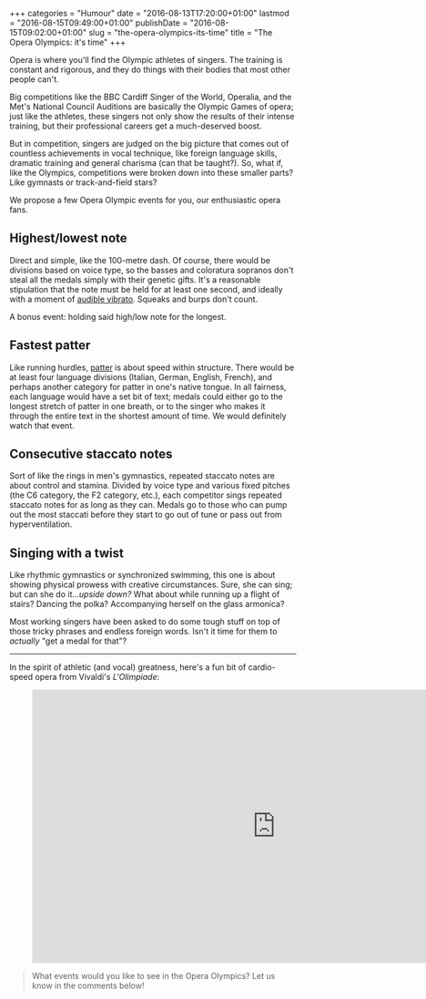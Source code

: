 +++
categories = "Humour"
date = "2016-08-13T17:20:00+01:00"
lastmod = "2016-08-15T09:49:00+01:00"
publishDate = "2016-08-15T09:02:00+01:00"
slug = "the-opera-olympics-its-time"
title = "The Opera Olympics: it&#039;s time"
+++

Opera is where you'll find the Olympic athletes of singers. The training is constant and rigorous, and they do things with their bodies that most other people can't.

Big competitions like the BBC Cardiff Singer of the World, Operalia, and the Met's National Council Auditions are basically the Olympic Games of opera; just like the athletes, these singers not only show the results of their intense training, but their professional careers get a much-deserved boost.

But in competition, singers are judged on the big picture that comes out of countless achievements in vocal technique, like foreign language skills, dramatic training and general charisma (can that be taught?). So, what if, like the Olympics, competitions were broken down into these smaller parts? Like gymnasts or track-and-field stars?

We propose a few Opera Olympic events for you, our enthusiastic opera fans.

## Highest/lowest note

Direct and simple, like the 100-metre dash. Of course, there would be divisions based on voice type, so the basses and coloratura sopranos don't steal all the medals simply with their genetic gifts. It's a reasonable stipulation that the note must be held for at least one second, and ideally with a moment of [audible vibrato](/vibrato-all-the-reasons-why/). Squeaks and burps don't count.

A bonus event: holding said high/low note for the longest.

## Fastest patter

Like running hurdles, [patter](/5-patter-songs-to-remind-you-to-drink-more-coffee/) is about speed within structure. There would be at least four language divisions (Italian, German, English, French), and perhaps another category for patter in one's native tongue. In all fairness, each language would have a set bit of text; medals could either go to the longest stretch of patter in one breath, or to the singer who makes it through the entire text in the shortest amount of time. We would definitely watch that event. 

## Consecutive staccato notes

Sort of like the rings in men's gymnastics, repeated staccato notes are about control and stamina. Divided by voice type and various fixed pitches (the C6 category, the F2 category, etc.), each competitor sings repeated staccato notes for as long as they can. Medals go to those who can pump out the most staccati before they start to go out of tune or pass out from hyperventilation.

## Singing with a twist

Like rhythmic gymnastics or synchronized swimming, this one is about showing physical prowess with creative circumstances. Sure, she can sing; but can she do it...*upside down?* What about while running up a flight of stairs? Dancing the polka? Accompanying herself on the glass armonica?

Most working singers have been asked to do some tough stuff on top of those tricky phrases and endless foreign words. Isn't it time for them to *actually* "get a medal for that"?

***

In the spirit of athletic (and vocal) greatness, here's a fun bit of cardio-speed opera from Vivaldi's *L'Olimpiade*:

<figure data-type="video">
<iframe width="854" height="480" src="https://www.youtube.com/embed/qSB5Zd77Qz8" frameborder="0" allowfullscreen></iframe>
</figure>

>What events would you like to see in the Opera Olympics? Let us know in the comments below!
